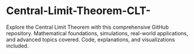 # Central-Limit-Theorem-CLT-
Explore the Central Limit Theorem with this comprehensive GitHub repository. Mathematical foundations, simulations, real-world applications, and advanced topics covered. Code, explanations, and visualizations included.
